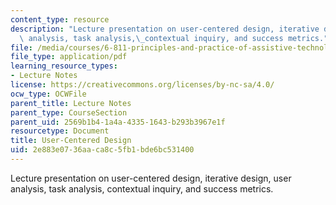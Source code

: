 ```yaml
---
content_type: resource
description: "Lecture presentation on user-centered design, iterative design, user\
  \ analysis, task analysis,\_contextual inquiry, and success metrics."
file: /media/courses/6-811-principles-and-practice-of-assistive-technology-fall-2014/2e883e0736aaca8c5fb1bde6bc531400_MIT6_811F14_UserCentered.pdf
file_type: application/pdf
learning_resource_types:
- Lecture Notes
license: https://creativecommons.org/licenses/by-nc-sa/4.0/
ocw_type: OCWFile
parent_title: Lecture Notes
parent_type: CourseSection
parent_uid: 2569b1b4-1a4a-4335-1643-b293b3967e1f
resourcetype: Document
title: User-Centered Design
uid: 2e883e07-36aa-ca8c-5fb1-bde6bc531400
---
```

Lecture presentation on user-centered design, iterative design, user analysis, task analysis, contextual inquiry, and success metrics.